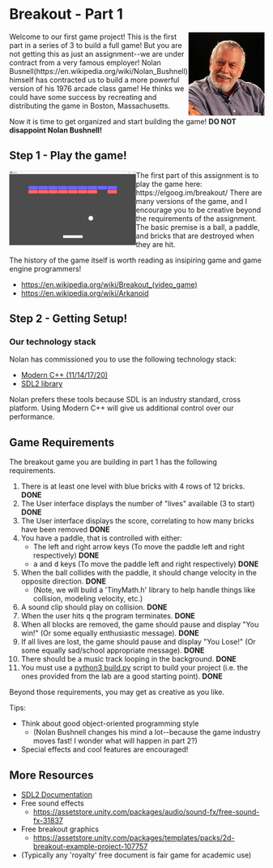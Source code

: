 # Breakout - Part 1

<img align="right" width="150px" src="./Media/Nolan_Bushnell_2013.jpg">
Welcome to our first game project! This is the first part in a series of 3 to build a full game! But you are not getting this as just an assignment--we are under contract from a very famous employer! Nolan Busnell(https://en.wikipedia.org/wiki/Nolan_Bushnell) himself has contracted us to build a more powerful version of his 1976 arcade class game! He thinks we could have some success by recreating and distributing the game in Boston, Massachusetts.

Now it is time to get organized and start building the game! **DO NOT disappoint Nolan Bushnell!**

## Step 1 - Play the game!
<img align="left" width="250px" src="./Media/breakout.png">
The first part of this assignment is to play the game here: https://elgoog.im/breakout/ There are many versions of the game, and I encourage you to be creative beyond the requirements of the assignment. The basic premise is a ball, a paddle, and bricks that are destroyed when they are hit. 

The history of the game itself is worth reading as insipiring game and game engine programmers!

* https://en.wikipedia.org/wiki/Breakout_(video_game)
* https://en.wikipedia.org/wiki/Arkanoid

## Step 2 - Getting Setup!

<!-- Make sure you have communicated with and formed your team! (If you are reading this, make sure your teammates have joined your same repository) -->

### Our technology stack

Nolan has commissioned you to use the following technology stack:

* [Modern C++ (11/14/17/20)](https://docs.microsoft.com/en-us/cpp/cpp/welcome-back-to-cpp-modern-cpp?view=vs-2017)
* [SDL2 library](https://www.libsdl.org/download-2.0.php)

Nolan prefers these tools because SDL is an industry standard, cross platform. Using Modern C++ will give us additional control over our performance.

## Game Requirements

The breakout game you are building in part 1 has the following requirements.

1. There is at least one level with blue bricks with 4 rows of 12 bricks. **DONE**
2. The User interface displays the number of "lives" available (3 to start) **DONE**
3. The User interface displays the score, correlating to how many bricks have been removed **DONE**
4. You have a paddle, that is controlled with either:
    - The left and right arrow keys (To move the paddle left and right respectively) **DONE**
    - <kbd>a</kbd> and <kbd>d</kbd> keys  (To move the paddle left and right respectively) **DONE**
5. When the ball collides with the paddle, it should change velocity in the opposite direction. **DONE**
    - (Note, we will build a 'TinyMath.h' library to help handle things like collision, modeling velocity, etc.)
6. A sound clip should play on collision. **DONE**
7. When the user hits <kbd>q</kbd> the program terminates. **DONE**
8. When all blocks are removed, the game should pause and display "You win!" (Or some equally enthusiastic message). **DONE**
9. If all lives are lost, the game should pause and display "You Lose!" (Or some equally sad/school appropriate message). **DONE**
10. There should be a music track looping in the background. **DONE**
11. You must use a [python3 build.py](./build.py) script to build your project (i.e. the ones provided from the lab are a good starting point). **DONE**

Beyond those requirements, you may get as creative as you like.

Tips:
* Think about good object-oriented programming style
  * (Nolan Bushnell changes his mind a lot--because the game industry moves fast! I wonder what will happen in part 2?)
* Special effects and cool features are encouraged!

## More Resources

* [SDL2 Documentation](https://wiki.libsdl.org/APIByCategory)
* Free sound effects
  * https://assetstore.unity.com/packages/audio/sound-fx/free-sound-fx-31837
* Free breakout graphics
  * https://assetstore.unity.com/packages/templates/packs/2d-breakout-example-project-107757
* (Typically any 'royalty' free document is fair game for academic use)
